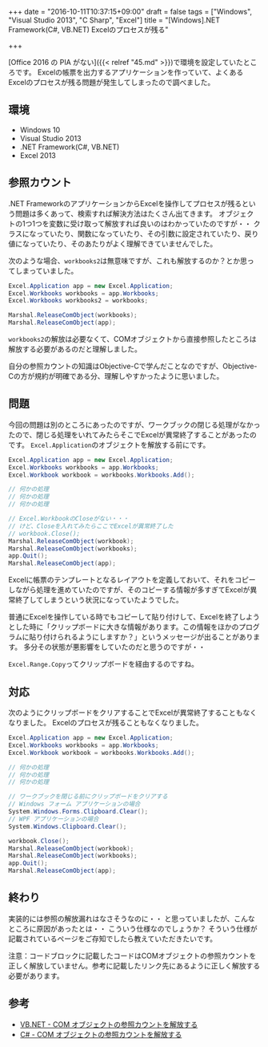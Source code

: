 +++
date = "2016-10-11T10:37:15+09:00"
draft = false
tags = ["Windows", "Visual Studio 2013", "C Sharp", "Excel"]
title = "[Windows].NET Framework(C#, VB.NET) Excelのプロセスが残る"

+++

[Office 2016 の PIA がない]({{< relref "45.md" >}})で環境を設定していたところです。
Excelの帳票を出力するアプリケーションを作っていて、よくあるExcelのプロセスが残る問題が発生してしまったので調べました。

<!--more-->

## 環境

* Windows 10
* Visual Studio 2013
* .NET Framework(C#, VB.NET)
* Excel 2013

## 参照カウント

.NET FrameworkのアプリケーションからExcelを操作してプロセスが残るという問題は多くあって、検索すれば解決方法はたくさん出てきます。
オブジェクトの1つ1つを変数に受け取って解放すれば良いのはわかっていたのですが・・
クラスになっていたり、関数になっていたり、その引数に設定されていたり、戻り値になっていたり、そのあたりがよく理解できていませんでした。

次のような場合、`workbooks2`は無意味ですが、これも解放するのか？とか思ってしまっていました。

```c#
Excel.Application app = new Excel.Application;
Excel.Workbooks workbooks = app.Workbooks;
Excel.Workbooks workbooks2 = workbooks;

Marshal.ReleaseComObject(workbooks);
Marshal.ReleaseComObject(app);
```

`workbooks2`の解放は必要なくて、COMオブジェクトから直接参照したところは解放する必要があるのだと理解しました。

自分の参照カウントの知識はObjective-Cで学んだことなのですが、Objective-Cの方が規約が明確である分、理解しやすかったように思いました。

## 問題

今回の問題は別のところにあったのですが、ワークブックの閉じる処理がなかったので、閉じる処理をいれてみたらそこでExcelが異常終了することがあったのです。
`Excel.Application`のオブジェクトを解放する前にです。

```c#
Excel.Application app = new Excel.Application;
Excel.Workbooks workbooks = app.Workbooks;
Excel.Workbook workbook = workbooks.Workbooks.Add();

// 何かの処理
// 何かの処理
// 何かの処理

// Excel.WorkbookのCloseがない・・・
// けど、Closeを入れてみたらここでExcelが異常終了した
// workbook.Close();
Marshal.ReleaseComObject(workbook);
Marshal.ReleaseComObject(workbooks);
app.Quit();
Marshal.ReleaseComObject(app);
```

Excelに帳票のテンプレートとなるレイアウトを定義しておいて、それをコピーしながら処理を進めていたのですが、そのコピーする情報が多すぎてExcelが異常終了してしまうという状況になっていたようでした。

普通にExcelを操作している時でもコピーして貼り付けして、Excelを終了しようとした時に「クリップボードに大きな情報があります。この情報をほかのプログラムに貼り付けられるようにしますか？」というメッセージが出ることがあります。
多分その状態が悪影響をしていたのだと思うのですが・・

`Excel.Range.Copy`ってクリップボードを経由するのですね。

## 対応

次のようにクリップボードをクリアすることでExcelが異常終了することもなくなりました。
Excelのプロセスが残ることもなくなりました。

```c#
Excel.Application app = new Excel.Application;
Excel.Workbooks workbooks = app.Workbooks;
Excel.Workbook workbook = workbooks.Workbooks.Add();

// 何かの処理
// 何かの処理
// 何かの処理

// ワークブックを閉じる前にクリップボードをクリアする
// Windows フォーム アプリケーションの場合
System.Windows.Forms.Clipboard.Clear();
// WPF アプリケーションの場合
System.Windows.Clipboard.Clear();

workbook.Close();
Marshal.ReleaseComObject(workbook);
Marshal.ReleaseComObject(workbooks);
app.Quit();
Marshal.ReleaseComObject(app);
```

## 終わり

実装的には参照の解放漏れはなさそうなのに・・
と思っていましたが、こんなところに原因があったとは・・
こういう仕様なのでしょうか？
そういう仕様が記載されているページをご存知でしたら教えていただきたいです。

注意：コードブロックに記載したコードはCOMオブジェクトの参照カウントを正しく解放していません。参考に記載したリンク先にあるように正しく解放する必要があります。

## 参考

* [VB.NET - COM オブジェクトの参照カウントを解放する](http://jeanne.wankuma.com/tips/vb.net/programming/releasecom.html)
* [C# - COM オブジェクトの参照カウントを解放する](http://jeanne.wankuma.com/tips/csharp/programming/releasecom.html)
